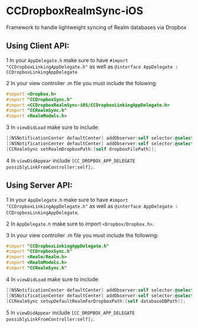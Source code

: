 CCDropboxRealmSync-iOS
======================

Framework to handle lightweight syncing of Realm databases via Dropbox

## Using Client API:

1 In your `AppDelegate.h` make sure to have `#import "CCDropboxLinkingAppDelegate.h"` as well as `@interface AppDelegate : CCDropboxLinkingAppDelegate`

2 In your view controller .m file you must include the folowing:
```objectivec
#import <Dropbox.h>
#import "CCDropboxSync.h"
#import <CCDropboxRealmSync-iOS/CCDropboxLinkingAppDelegate.h>
#import "CCRealmSync.h"
#import <RealmModels.h>
```
3 In `viewDidLoad` make sure to include:
```objectivec
[[NSNotificationCenter defaultCenter] addObserver:self selector:@selector(databaseUpdated:) name:CC_NEW_REALM_NOTIFICATION object:nil]; // Sign up for notifications for the Realm Database
[[NSNotificationCenter defaultCenter] addObserver:self selector:@selector(putDataInTableViewFromRealm) name:CC_DROPBOX_LINK_NOTIFICATION object:nil];
[CCRealmSync setRealmDropboxPath:[self dropboxFilePath]];
```

4 In `viewDidAppear` include `[CC_DROPBOX_APP_DELEGATE possiblyLinkFromController:self];`.

## Using Server API:

1 In your `AppDelegate.h` make sure to have `#import "CCDropboxLinkingAppDelegate.h"` as well as `@interface AppDelegate : CCDropboxLinkingAppDelegate`.

2 In `AppDelegate.h` make sure to import `<Dropbox/Dropbox.h>`.

3 In your view controller .m file you must include the following:
```objectivec
#import "CCDropboxLinkingAppDelegate.h"
#import "CCDropboxSync.h"
#import <Realm/Realm.h>
#import <RealmModels.h>
#import "CCRealmSync.h"
```

4 In `viewDidLoad` make sure to include:
```objectivec
[[NSNotificationCenter defaultCenter] addObserver:self selector:@selector(dropboxLinked:) name:CC_DROPBOX_LINK_NOTIFICATION object:nil];
[[NSNotificationCenter defaultCenter] addObserver:self selector:@selector(startDatabaseOperations) name:CC_REALM_SETUP_NOTIFICATION object:nil];
[CCRealmSync setupDefaultRealmForDropboxPath:[self databaseDBPath]];
```

5 In `viewDidAppear` include `[CC_DROPBOX_APP_DELEGATE possiblyLinkFromController:self];`.

